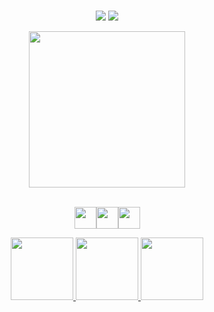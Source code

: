 <div align="center">

 <br>![](https://komarev.com/ghpvc/?username=gentlehandsplease&style=flat-square&label=studs&color=000000) <img src="https://64.media.tumblr.com/2c894944273552ec7b527c969e9c64d0/22446b416299184a-c8/s75x75_c1/297b3a07366c0695c7131feefb7992a60a175714.gifv">

<img src="https://64.media.tumblr.com/788ac6266c78df1e5a7751bc7084bc2b/4160be3cc2b84620-c7/s250x400/4a07a79cfeec93da7db5823ae736738d6cadf31b.gifv" width="250">

<br><a href="https://rentry.co/PLEASEREADTHS"><img src="https://64.media.tumblr.com/4ed0d5fb56ae43119bfbf90d04df898e/891b3ce5ff305b33-3a/s400x600/9cb574f77ebbc67afcf27eb4430b10b7ae9dc92f.pnj" height="35"/><a href="https://youvegotmail.atabook.org/"><img src="https://64.media.tumblr.com/7c2b604394b09b03218f538ebc3dd09c/891b3ce5ff305b33-d6/s400x600/ae496fcd5759fe2ac3056dbcf91a8d49376fa360.pnj" height="35"/><a href="https://discordapp.com/users/610227726699200513"><img src="https://64.media.tumblr.com/07c232e78d14300b1e569228a8358e19/891b3ce5ff305b33-11/s400x600/074047ae021695a4c7781a2f4fb9b6217f71a24e.pnj" height="35"/>

<img src="https://64.media.tumblr.com/350f1ef0a2606ea6c8210974e8135e34/3c7512c789785a26-99/s100x200/ee7b1fb477672683a8e87bcb7d81a7750a8414a0.pnj" width="100"> <img src="https://64.media.tumblr.com/ef27b3d57c6dbfb976d43d470c4113e2/4563b7e1e7a264b5-fb/s100x200/4f7a7ce16fd8a68db36cb2e6f3eb696ec22f9554.gifv" width="100"> <img src="https://64.media.tumblr.com/d02cae2f6908a79c7160d75773575b39/e769e4fbde413e9b-ca/s100x200/63d632272555d4dce8c993ac2735a3c81fe4a50f.pnj" width="100">
